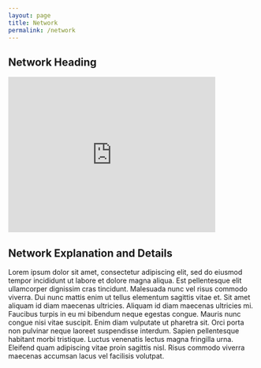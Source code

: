 ```yaml
---
layout: page
title: Network
permalink: /network
---
```


## Network Heading

  
<div class="responsive-embed">
  <iframe width="420" height="315" src="http://161.35.125.155/graph/Heider/#/index.html" frameborder="0" allowfullscreen=""></iframe>
</div>






  
## Network Explanation and Details
Lorem ipsum dolor sit amet, consectetur adipiscing elit, sed do eiusmod tempor incididunt ut labore et dolore magna aliqua. Est pellentesque elit ullamcorper dignissim cras tincidunt. Malesuada nunc vel risus commodo viverra. Dui nunc mattis enim ut tellus elementum sagittis vitae et. Sit amet aliquam id diam maecenas ultricies. Aliquam id diam maecenas ultricies mi. Faucibus turpis in eu mi bibendum neque egestas congue. Mauris nunc congue nisi vitae suscipit. Enim diam vulputate ut pharetra sit. Orci porta non pulvinar neque laoreet suspendisse interdum. Sapien pellentesque habitant morbi tristique. Luctus venenatis lectus magna fringilla urna. Eleifend quam adipiscing vitae proin sagittis nisl. Risus commodo viverra maecenas accumsan lacus vel facilisis volutpat.
